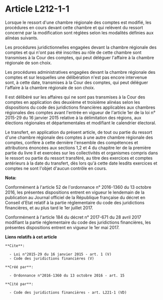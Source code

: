 # Article L212-1-1

Lorsque le ressort d'une chambre régionale des comptes est modifié, les procédures en cours devant cette chambre et qui
relèvent du ressort concerné par la modification sont réglées selon les modalités définies aux alinéas suivants. 

Les procédures juridictionnelles engagées devant la chambre régionale des comptes et qui n'ont pas été inscrites au rôle de
cette chambre sont transmises à la Cour des comptes, qui peut déléguer l'affaire à la chambre régionale de son choix. 

Les procédures administratives engagées devant la chambre régionale des comptes et sur lesquelles une délibération n'est pas
encore intervenue sont, à cette date, transmises à la Cour des comptes, qui peut déléguer l'affaire à la chambre régionale de
son choix. 

Il est délibéré sur les affaires qui ne sont pas transmises à la Cour des comptes en application des deuxième et troisième
alinéas selon les dispositions du code des juridictions financières applicables aux chambres régionales des comptes avant
l'entrée en vigueur de l'article 1er de la loi n° 2015-29 du 16 janvier 2015 relative à la délimitation des régions, aux
élections régionales et départementales et modifiant le calendrier électoral. 

Le transfert, en application du présent article, de tout ou partie du ressort d'une chambre régionale des comptes à une autre
chambre régionale des comptes, confère à cette dernière l'ensemble des compétences et attributions énoncées aux sections 1,2
et 4 du chapitre Ier de la première partie du livre II et exercées sur les collectivités et organismes compris dans le
ressort ou partie du ressort transféré, au titre des exercices et comptes antérieurs à la date du transfert, dès lors qu'à
cette date lesdits exercices et comptes ne sont l'objet d'aucun contrôle en cours.

**Nota:**

Conformément à l'article 52 de l'ordonnance n° 2016-1360 du 13 octobre 2016, les présentes dispositions entrent en vigueur le
lendemain de la publication au Journal officiel de la République française du décret en Conseil d'Etat relatif à la partie
réglementaire du code des juridictions financières, et au plus tard le 1er juillet 2017.

Conformément à l'article 184 du décret n° 2017-671 du 28 avril 2017 modifiant la partie réglementaire du code des
juridictions financières, les présentes dispositions entrent en vigueur le 1er mai 2017.

**Liens relatifs à cet article**

	**Cite**:

	  - Loi n°2015-29 du 16 janvier 2015 - art. 1 (V)
	  - Code des juridictions financières (V)

	**Créé par**:

	  - Ordonnance n°2016-1360 du 13 octobre 2016 - art. 15

	**Cité par**:

	  - Code des juridictions financières - art. L221-1 (VD)

